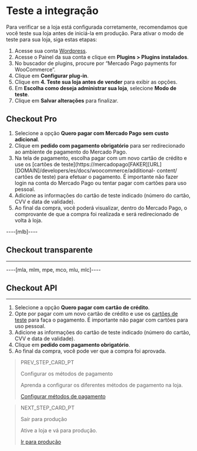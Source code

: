 # Teste a integração

Para verificar se a loja está configurada corretamente, recomendamos que você teste sua loja antes de iniciá-la em produção.
Para ativar o modo de teste para sua loja, siga estas etapas:

1. Acesse sua conta [Wordpress](https://wordpress.com/).
2. Acesse o Painel da sua conta e clique em **Plugins > Plugins instalados**.
3. No buscador de plugins, procure por “Mercado Pago payments for WooCommerce”.
4. Clique em **Configurar plug-in**.
5. Clique em **4. Teste sua loja antes de vender** para exibir as opções.
6. Em **Escolha como deseja administrar sua loja**, selecione **Modo de teste**.
7. Clique em **Salvar alterações** para finalizar.

## Checkout Pro
1. Selecione a opção **Quero pagar com Mercado Pago sem custo adicional**.
1. Clique em **pedido com pagamento obrigatório** para ser redirecionado ao ambiente de pagamento do Mercado Pago.
1. Na tela de pagamento, escolha pagar com um novo cartão de crédito e use os [cartões de teste](https://mercadopago[FAKER][URL][DOMAIN]/developers/es/docs/woocommerce/additional- content/ cartões de teste) para efetuar o pagamento. É importante não fazer login na conta do Mercado Pago ou tentar pagar com cartões para uso pessoal.
1. Adicione as informações do cartão de teste indicado (número do cartão, CVV e data de validade).
1. Ao final da compra, você poderá visualizar, dentro do Mercado Pago, o comprovante de que a compra foi realizada e será redirecionado de volta à loja.

----[mlb]----
## Checkout transparente
------------
----[mla, mlm, mpe, mco, mlu, mlc]----
## Checkout API
------------
1. Selecione a opção **Quero pagar com cartão de crédito**.
1. Opte por pagar com um novo cartão de crédito e use os [cartões de teste](https://mercadopago[FAKER][URL][DOMAIN]/developers/es/docs/woocommerce/additional-content/test-cards) para faça o pagamento. É importante não pagar com cartões para uso pessoal.
1. Adicione as informações do cartão de teste indicado (número do cartão, CVV e data de validade).
1. Clique em **pedido com pagamento obrigatório**.
1. Ao final da compra, você pode ver que a compra foi aprovada.

> PREV_STEP_CARD_PT
>
> Configurar os métodos de pagamento
>
> Aprenda a configurar os diferentes métodos de pagamento na loja.
>
> [Configurar métodos de pagamento](/developers/pt/docs/woocommerce/payments-methods-configuration)

> NEXT_STEP_CARD_PT
>
> Saír para produção
>
> Ative a loja e vá para produção.
>
> [Ir para produção](/developers/pt/docs/woocommerce/go-to-production)